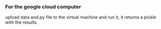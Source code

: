 ### For the google cloud computer
upload data and.py file to the virtual machine and run it, it returns a pickle with the results.
